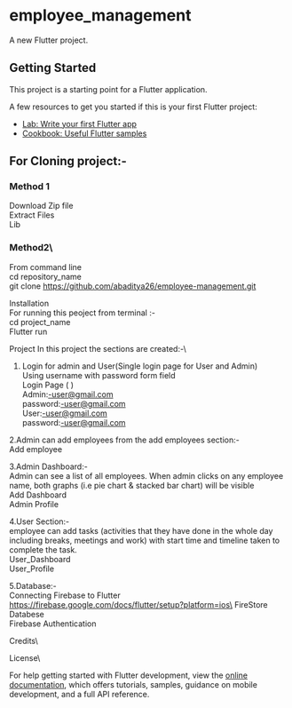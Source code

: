 # employee_management

A new Flutter project.

## Getting Started

This project is a starting point for a Flutter application.

A few resources to get you started if this is your first Flutter project:

- [Lab: Write your first Flutter app](https://docs.flutter.dev/get-started/codelab)
- [Cookbook: Useful Flutter samples](https://docs.flutter.dev/cookbook)


## For Cloning project:-
### Method 1
  Download Zip file\
  Extract Files\
  Lib

### Method2\
  From command line\
  cd repository_name\
  git clone https://github.com/abaditya26/employee-management.git


Installation\
  For running this peoject from terminal :-\
    cd project_name\
    Flutter run




Project
  In this project the sections are created:-\
  1. Login for admin and User(Single login page for User and Admin)\
     Using username with password form field\
     Login Page ( )\
     Admin:-user@gmail.com\
     password:-user@gmail.com\
     User:-user@gmail.com\
     password:-user@gmail.com
     
     


   2.Admin can add employees from the add employees section:-\
     Add employee

 
 
   3.Admin Dashboard:-\
    Admin can see a list of all employees. When admin clicks on any employee
    name, both graphs (i.e pie chart & stacked bar chart) will be visible\
    Add Dashboard\
    Admin Profile




   4.User Section:-\
    employee can add tasks (activities that they have done in the whole day including
    breaks, meetings and work) with start time and timeline taken to complete the task.\
    User_Dashboard\
    User_Profile

   5.Database:-\
     Connecting Firebase to Flutter\
     https://firebase.google.com/docs/flutter/setup?platform=ios\
     FireStore Databese\
     Firebase Authentication

Credits\

License\






For help getting started with Flutter development, view the
[online documentation](https://docs.flutter.dev/), which offers tutorials, samples, guidance on
mobile development, and a full API reference.
